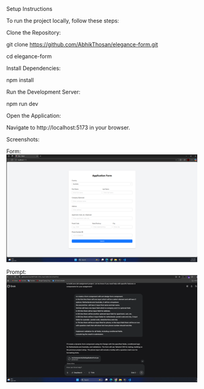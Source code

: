 Setup Instructions

To run the project locally, follow these steps:

Clone the Repository:

git clone https://github.com/AbhikThosan/elegance-form.git

cd elegance-form

Install Dependencies:

npm install

Run the Development Server:

npm run dev

Open the Application:

Navigate to http://localhost:5173 in your browser.

Screenshots:

Form:
<img src="screenshots/form.png" alt="form" width="500">

Prompt:
<img src="screenshots/prompt.png" alt="prompt" width="500">
